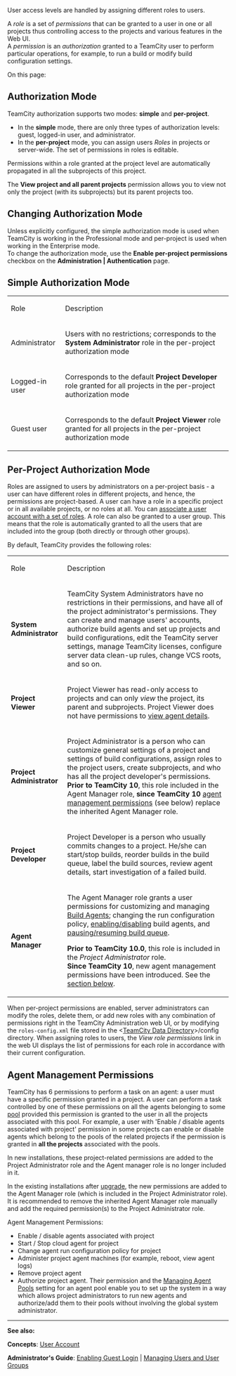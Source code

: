 [//]: # (title: Role and Permission)
[//]: # (auxiliary-id: Role and Permission)

User access levels are handled by assigning different roles to users.

A _role_ is a set of _permissions_ that can be granted to a user in one or all projects thus controlling access to the projects and various features in the Web UI.   
A _permission_ is an _authorization_ granted to a TeamCity user to perform particular operations, for example, to run a build or modify build configuration settings.

On this page:

<tag-list of="chapter" mode="tree" depth="4"/>

## Authorization Mode

TeamCity authorization supports two modes: __simple__ and __per\-project__.
* In the __simple__ mode, there are only three types of authorization levels: guest, logged\-in user, and administrator.   
* In the __per\-project__ mode, you can assign users _Roles_ in projects or server\-wide. The set of permissions in roles is editable.

Permissions within a role granted at the project level are automatically propagated in all the subprojects of this project.

The __View project and all parent projects__ permission allows you to view not only the project (with its subprojects) but its parent projects too.

## Changing Authorization Mode

Unless explicitly configured, the simple authorization mode is used when TeamCity is working in the Professional mode and per\-project is used when working in the Enterprise mode.   
To change the authorization mode, use the __Enable per\-project permissions__ checkbox on the __Administration | Authentication__ page.

## Simple Authorization Mode

<table>

<tr>

<td>

Role

</td>

<td>

Description

</td>

</tr>

<tr>

<td>

Administrator

</td>

<td>

Users with no restrictions; corresponds to the __System Administrator__ role in the per\-project authorization mode

</td></tr><tr>

<td>

Logged\-in user

</td>

<td>

Corresponds to the default __Project Developer__ role granted for all projects in the per\-project authorization mode


</td></tr><tr>

<td>

Guest user

</td>

<td>

Corresponds to the default __Project Viewer__ role granted for all projects in the per\-project authorization mode


</td></tr></table>

## Per-Project Authorization Mode

Roles are assigned to users by administrators on a per\-project basis \- a user can have different roles in different projects, and hence, the permissions are project\-based. A user can have a role in a specific project or in all available projects, or no roles at all. You can [associate a user account with a set of roles](managing-users-and-user-groups.md). A role can also be granted to a user group. This means that the role is automatically granted to all the users that are included into the group (both directly or through other groups).

By default, TeamCity provides the following roles:

<table><tr>

<td>

Role

</td>

<td>

Description

</td></tr><tr>

<td>

 __System Administrator__


</td>

<td>

TeamCity System Administrators have no restrictions in their permissions, and have all of the project administrator's permissions. They can create and manage users' accounts, authorize build agents and set up projects and build configurations, edit the TeamCity server settings, manage TeamCity licenses, configure server data clean\-up rules, change VCS roots, and so on.


</td></tr><tr>

<td>

__Project Viewer__

</td>

<td>

Project Viewer has read\-only access to projects and can only _view_ the project, its parent and subprojects. Project Viewer does not have permissions to [view agent details](build-agents-configuration-and-maintenance.md#Viewing+TeamCity+agents+details).

</td></tr><tr>

<td>

 __Project Administrator__


</td>

<td>

Project Administrator is a person who can customize general settings of a project and settings of build configurations, assign roles to the project users, create subprojects, and who has all the project developer's permissions. __Prior to TeamCity 10__, this role included in the Agent Manager role, __since TeamCity 10__ [agent management permissions](#Agent+Management+Permissions) (see below) replace the inherited Agent Manager role.


</td></tr><tr>

<td>

__Project Developer__


</td>

<td>

Project Developer is a person who usually commits changes to a project. He/she can start/stop builds, reorder builds in the build queue, label the build sources, review agent details, start investigation of a failed build.


</td></tr><tr>

<td>

__Agent Manager__


</td>

<td>

The Agent Manager role grants a user permissions for customizing and managing [Build Agents](build-agent.md); changing the run configuration policy, [enabling/disabling](build-agents-configuration-and-maintenance.md#Enabling%2FDisabling+Agents+via+UI) build agents, and [pausing/resuming build queue](build-queue.md#Pausing%2FResuming+Build+Queue).

__Prior to TeamCity 10.0__, this role is included in the _Project Administrator_ role.      
__Since TeamCity 10__, new agent management permissions have been introduced. See the [section below](#Agent+Management+Permissions).


</td></tr></table>

When per\-project permissions are enabled, server administrators can modify the roles, delete them, or add new roles with any combination of permissions right in the TeamCity Administration web UI, or by modifying the `roles-config.xml` file stored in the \<[TeamCity Data Directory](teamcity-data-directory.md)\>\/config directory. When assigning roles to users, the _View role permissions_ link in the web UI displays the list of permissions for each role in accordance with their current configuration.

## Agent Management Permissions

TeamCity has 6 permissions to perform a task on an agent: a user must have a specific permission granted in a project. A user can perform a task controlled by one of these permissions on all the agents belonging to some [pool](agent-pools.md) provided this permission is granted to the user in all the projects associated with this pool. For example, a user with 'Enable / disable agents associated with project' permission in some projects can enable or disable agents which belong to the pools of the related projects if the permission is granted in __all the projects__ associated with the pools. 

In new installations, these project\-related permissions are added to the Project Administrator role and the Agent manager role is no longer included in it.

In the existing installations after [upgrade](upgrade.md), the new permissions are added to the Agent Manager role (which is included in the Project Administrator role). It is recommended to remove the inherited Agent Manager role manually and add the required permission(s) to the Project Administrator role.

 
Agent Management Permissions:

* Enable / disable agents associated with project
* Start / Stop cloud agent for project
* Change agent run configuration policy for project
* Administer project agent machines (for example, reboot, view agent logs)
* Remove project agent
* Authorize project agent. Their permission and the [Managing Agent Pools](agent-pools.md#Managing+Agent+Pools) setting for an agent pool enable you to set up the system in a way which allows project administrators to run new agents and authorize/add them to their pools without involving the global system administrator.




__  __

__See also:__



__Concepts__: [User Account](user-account.md)

__Administrator's Guide__: [Enabling Guest Login](enabling-guest-login.md) | [Managing Users and User Groups](managing-users-and-user-groups.md) 